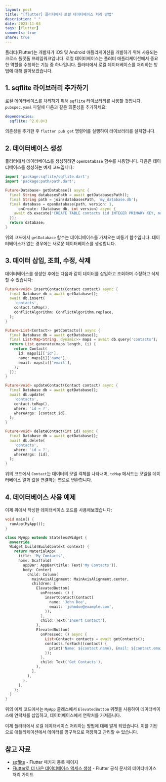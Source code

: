 ```yaml
---
layout: post
title: "[flutter] 플러터에서 로컬 데이터베이스 처리 방법"
description: " "
date: 2023-11-03
tags: [flutter]
comments: true
share: true
---
```


플러터(Flutter)는 개발자가 iOS 및 Android 애플리케이션을 개발하기 위해 사용되는 크로스 플랫폼 프레임워크입니다. 로컬 데이터베이스는 플러터 애플리케이션에서 중요한 역할을 수행하는 기능 중 하나입니다. 플러터에서 로컬 데이터베이스를 처리하는 방법에 대해 알아보겠습니다.

## 1. sqflite 라이브러리 추가하기

로컬 데이터베이스를 처리하기 위해 `sqflite` 라이브러리를 사용할 것입니다. `pubspec.yaml` 파일에 다음과 같은 의존성을 추가하세요:

```yaml
dependencies:
  sqflite: ^2.0.0+3
```

의존성을 추가한 후 `flutter pub get` 명령어를 실행하여 라이브러리를 설치합니다.

## 2. 데이터베이스 생성

플러터에서 데이터베이스를 생성하려면 `openDatabase` 함수를 사용합니다. 다음은 데이터베이스를 생성하는 예제 코드입니다:

```dart
import 'package:sqflite/sqflite.dart';
import 'package:path/path.dart';

Future<Database> getDatabase() async {
  final String databasesPath = await getDatabasesPath();
  final String path = join(databasesPath, 'my_database.db');
  final database = openDatabase(path, version: 1,
      onCreate: (Database db, int version) async {
    await db.execute('CREATE TABLE contacts (id INTEGER PRIMARY KEY, name TEXT, email TEXT)');
  });
  return database;
}
```

위의 코드에서 `getDatabase` 함수는 데이터베이스를 가져오는 비동기 함수입니다. 데이터베이스가 없는 경우에는 새로운 데이터베이스를 생성합니다.

## 3. 데이터 삽입, 조회, 수정, 삭제

데이터베이스를 생성한 후에는 다음과 같이 데이터를 삽입하고 조회하며 수정하고 삭제할 수 있습니다:

```dart
Future<void> insertContact(Contact contact) async {
  final Database db = await getDatabase();
  await db.insert(
    'contacts',
    contact.toMap(),
    conflictAlgorithm: ConflictAlgorithm.replace,
  );
}

Future<List<Contact>> getContacts() async {
  final Database db = await getDatabase();
  final List<Map<String, dynamic>> maps = await db.query('contacts');
  return List.generate(maps.length, (i) {
    return Contact(
      id: maps[i]['id'],
      name: maps[i]['name'],
      email: maps[i]['email'],
    );
  });
}

Future<void> updateContact(Contact contact) async {
  final Database db = await getDatabase();
  await db.update(
    'contacts',
    contact.toMap(),
    where: 'id = ?',
    whereArgs: [contact.id],
  );
}

Future<void> deleteContact(int id) async {
  final Database db = await getDatabase();
  await db.delete(
    'contacts',
    where: 'id = ?',
    whereArgs: [id],
  );
}
```

위의 코드에서 `Contact`는 데이터의 모델 객체를 나타내며, `toMap` 메서드는 모델을 데이터베이스 열과 값을 연결하는 맵으로 변환합니다.

## 4. 데이터베이스 사용 예제

이제 위에서 작성한 데이터베이스 코드를 사용해보겠습니다:

```dart
void main() {
  runApp(MyApp());
}

class MyApp extends StatelessWidget {
  @override
  Widget build(BuildContext context) {
    return MaterialApp(
      title: 'My Contacts',
      home: Scaffold(
        appBar: AppBar(title: Text('My Contacts')),
        body: Center(
          child: Column(
            mainAxisAlignment: MainAxisAlignment.center,
            children: [
              ElevatedButton(
                onPressed: () {
                  insertContact(Contact(
                    name: 'John Doe',
                    email: 'johndoe@example.com',
                  ));
                },
                child: Text('Insert Contact'),
              ),
              ElevatedButton(
                onPressed: () async {
                  List<Contact> contacts = await getContacts();
                  contacts.forEach((contact) {
                    print('Name: ${contact.name}, Email: ${contact.email}');
                  });
                },
                child: Text('Get Contacts'),
              ),
            ],
          ),
        ),
      ),
    );
  }
}
```

위의 예제 코드에서는 `MyApp` 클래스에서 `ElevatedButton` 위젯을 사용하여 데이터베이스에 연락처를 삽입하고, 데이터베이스에서 연락처를 가져옵니다.

이제 플러터에서 로컬 데이터베이스 처리하는 방법에 대해 알게 되었습니다. 이를 기반으로 애플리케이션에서 데이터를 영구적으로 저장하고 관리할 수 있습니다.

## 참고 자료

- [sqflite](https://pub.dev/packages/sqflite) - Flutter 패키지 등록 페이지
- [Flutter로 더 나은 데이터베이스 액세스 생성](https://flutter.dev/docs/cookbook/persistence/sqlite) - Flutter 공식 문서의 데이터베이스 처리 가이드